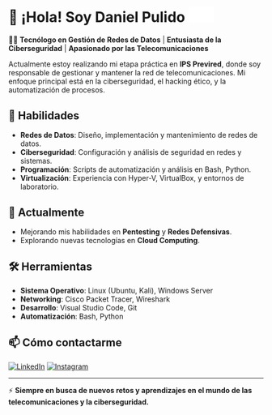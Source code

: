 # 👋 ¡Hola! Soy Daniel Pulido <img src="https://github.com/SrSaki/SrSaki/blob/main/Logo.png" alt="Logo" width="50">

👨‍💻 **Tecnólogo en Gestión de Redes de Datos** | **Entusiasta de la Ciberseguridad** | **Apasionado por las Telecomunicaciones**

Actualmente estoy realizando mi etapa práctica en **IPS Previred**, donde soy responsable de gestionar y mantener la red de telecomunicaciones. Mi enfoque principal está en la ciberseguridad, el hacking ético, y la automatización de procesos.

## 🚀 Habilidades

- **Redes de Datos**: Diseño, implementación y mantenimiento de redes de datos.
- **Ciberseguridad**: Configuración y análisis de seguridad en redes y sistemas.
- **Programación**: Scripts de automatización y análisis en Bash, Python.
- **Virtualización**: Experiencia con Hyper-V, VirtualBox, y entornos de laboratorio.

## 🌱 Actualmente

- Mejorando mis habilidades en **Pentesting** y **Redes Defensivas**.
- Explorando nuevas tecnologías en **Cloud Computing**.

## 🛠️ Herramientas

- **Sistema Operativo**: Linux (Ubuntu, Kali), Windows Server
- **Networking**: Cisco Packet Tracer, Wireshark
- **Desarrollo**: Visual Studio Code, Git
- **Automatización**: Bash, Python

## 📫 Cómo contactarme

[![LinkedIn](https://img.shields.io/badge/LinkedIn-%230077B5.svg?style=for-the-badge&logo=linkedin&logoColor=white)](https://www.linkedin.com/in/daniel-felipe-pulido-castro-8a84881a2/)
[![Instagram](https://img.shields.io/badge/Instagram-%23E4405F.svg?style=for-the-badge&logo=Instagram&logoColor=white)](https://www.instagram.com/sakinad.hacker/)


---

⚡ **Siempre en busca de nuevos retos y aprendizajes en el mundo de las telecomunicaciones y la ciberseguridad.**
